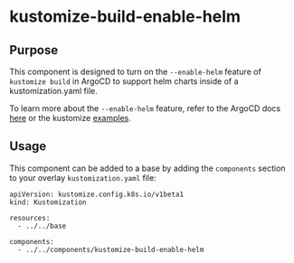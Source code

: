 # kustomize-build-enable-helm

## Purpose
This component is designed to turn on the `--enable-helm` feature of `kustomize build` in ArgoCD to support helm charts inside of a kustomization.yaml file.

To learn more about the `--enable-helm` feature, refer to the ArgoCD docs [here](https://argo-cd.readthedocs.io/en/stable/user-guide/kustomize/#kustomizing-helm-charts) or the kustomize [examples](https://github.com/kubernetes-sigs/kustomize/blob/master/examples/chart.md).

## Usage

This component can be added to a base by adding the `components` section to your overlay `kustomization.yaml` file:

```
apiVersion: kustomize.config.k8s.io/v1beta1
kind: Kustomization

resources:
  - ../../base

components:
  - ../../components/kustomize-build-enable-helm
```
